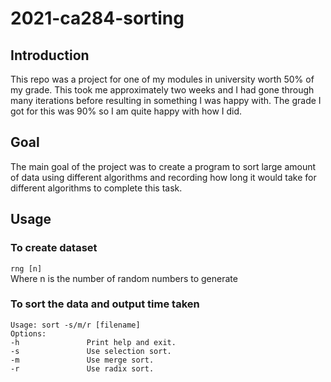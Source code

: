 # 2021-ca284-sorting

## Introduction

This repo was a project for one of my modules in university worth 50% of my grade. This took me approximately two weeks and I had gone through many iterations before resulting in something I was happy with. The grade I got for this was 90% so I am quite happy with how I did.

## Goal

The main goal of the project was to create a program to sort large amount of data using different algorithms and recording how long it would take for different algorithms to complete this task.

## Usage

### To create dataset
`rng [n]`  
Where n is the number of random numbers to generate

### To sort the data and output time taken
```
Usage: sort -s/m/r [filename]
Options:
-h               Print help and exit.
-s               Use selection sort.
-m               Use merge sort.
-r               Use radix sort.
```

